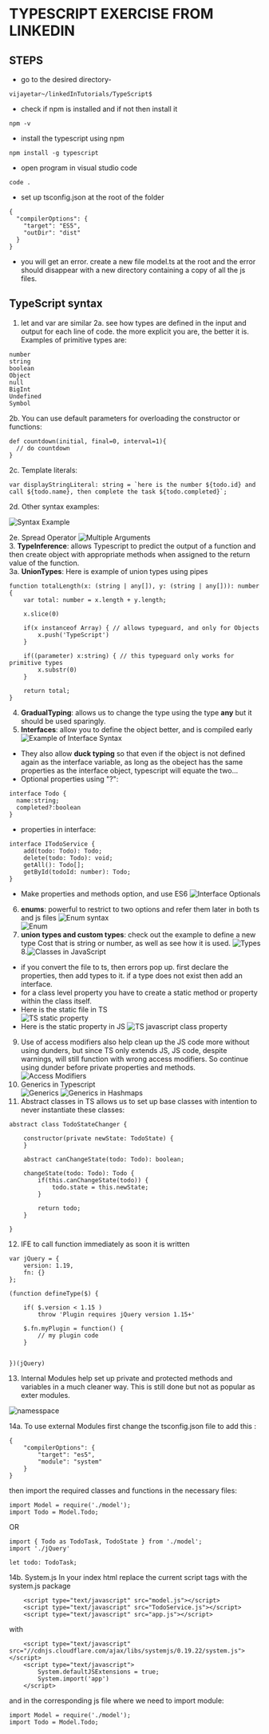 # TYPESCRIPT EXERCISE FROM LINKEDIN

## STEPS

* go to the desired directory-
```
vijayetar~/linkedInTutorials/TypeScript$
```

* check if npm is installed and if not then install it
``` 
npm -v
```

* install the typescript using npm
```
npm install -g typescript
```

* open program in visual studio code
```
code .
```

* set up tsconfig.json at the root of the folder
```
{
  "compilerOptions": {
    "target": "ES5",
    "outDir": "dist"
  }
}
```

* you will get an error.  create a new file model.ts at the root and the error should disappear with a new directory containing a copy of all the js files.

## TypeScript syntax

1. let and var are similar
2a. see how types are defined in the input and output for each line of code. the more explicit you are, the better it is. Examples of primitive types are:
```
number
string
boolean
Object
null
BigInt
Undefined
Symbol
```  
2b. You can use default parameters for overloading the constructor or functions:  
```
def countdown(initial, final=0, interval=1){
  // do countdown
}
```
2c. Template literals:
```
var displayStringLiteral: string = `here is the number ${todo.id} and call ${todo.name}, then complete the task ${todo.completed}`;
```

2d. Other syntax examples:

![Syntax Example](assets/Typescript_syntax.png)  

2e. Spread Operator ![Multiple Arguments](assets/TS_arrows_ES6.png)  
3. __TypeInference__: allows Typescript to predict the output of a function and then create object with appropriate methods when assigned to the return value of the function.   
3a. __UnionTypes__: Here is example of union types using pipes
```
function totalLength(x: (string | any[]), y: (string | any[])): number {
    var total: number = x.length + y.length;
    
    x.slice(0)
    
    if(x instanceof Array) { // allows typeguard, and only for Objects
        x.push('TypeScript')
    } 
    
    if((parameter) x:string) { // this typeguard only works for primitive types
        x.substr(0)
    }
    
    return total;
}
```

4. __GradualTyping__: allows us to change the type using the type __any__ but it should be used sparingly.  
5. __Interfaces__: allow you to define the object better, and is compiled early  
![Example of Interface Syntax](assets/Typescript_interface.png)  
* They also allow __duck typing__ so that even if the object is not defined again as the interface variable, as long as the obeject has the same properties as the interface object, typescript will equate the two... 
* Optional properties using "?":
```
interface Todo {
  name:string;
  completed?:boolean
}
```
* properties in interface:
```
interface ITodoService {
    add(todo: Todo): Todo;
    delete(todo: Todo): void;
    getAll(): Todo[];
    getById(todoId: number): Todo;
}
```

* Make properties and methods option, and use ES6
![Interface Optionals](assets/TS_interface_arrowFunction.png)  
6. __enums__: powerful to restrict to two options and refer them later in both ts and js files
![Enum syntax](assets/TS_enum_syntax.png)  
![Enum ](assets/TS_enum_literal.png)
7. __union types and custom types__: check out the example to define a new type Cost that is string or number, as well as see how it is used.
![Types](assets/TS_types.png)  
8.![Classes in JavaScript](assets/TS_jsclasses.png)  
 - if you convert the file to ts, then errors pop up.  first declare the properties, then add types to it. if a type does not exist then add an interface.   
 - for a class level property you have to create a static method or property within the class itself.
 - Here is the static file in TS  
 ![TS static property](assets/TS_staticProperty.png)    
 - Here is the static property in JS
 ![TS javascript class property](assets/TS_JSreflectionOfStaticProperty.png)  

9. Use of access modifiers also help clean up the JS code more without using dunders, but since TS only extends JS, JS code, despite warnings, will still function with wrong access modifiers.  So continue using dunder before private properties and methods.
![Access Modifiers](assets/TS_accessModifiers.png)  
10. Generics in Typescript  
![Generics](assets/TS_generics.png)
![Generics in Hashmaps](assets/TS_genericsHashMap.png)  
11. Abstract classes in TS allows us to set up base classes with intention to never instantiate these classes:
```
abstract class TodoStateChanger {
    
    constructor(private newState: TodoState) {
    }
    
    abstract canChangeState(todo: Todo): boolean;
    
    changeState(todo: Todo): Todo {
        if(this.canChangeState(todo)) {
            todo.state = this.newState;
        }
        
        return todo;
    }
    
}
```
12. IFE to call function immediately as soon it is written

```
var jQuery = {
    version: 1.19,
    fn: {}
};

(function defineType($) {
    
    if( $.version < 1.15 )
        throw 'Plugin requires jQuery version 1.15+'
        
    $.fn.myPlugin = function() {
        // my plugin code
    }
    
    
})(jQuery)
```
13. Internal Modules help set up private and protected methods and variables in a much cleaner way.  This is still done but not as popular as exter modules.  

![namesspace](assets/TS_namespace.png)  

14a. To use external Modules first change the tsconfig.json file to add this :
```
{
    "compilerOptions": {
        "target": "es5",
        "module": "system"
    }
}
```
then import the required classes and functions in the necessary files:
```
import Model = require('./model');
import Todo = Model.Todo;
```
OR
```
import { Todo as TodoTask, TodoState } from './model';
import './jQuery'

let todo: TodoTask;
```
14b. System.js
In your index html replace the current script tags with the system.js package
```
    <script type="text/javascript" src="model.js"></script>
    <script type="text/javascript" src="TodoService.js"></script>
    <script type="text/javascript" src="app.js"></script>
```
with
```
    <script type="text/javascript" src="//cdnjs.cloudflare.com/ajax/libs/systemjs/0.19.22/system.js"></script>
    <script type="text/javascript">
        System.defaultJSExtensions = true;
        System.import('app')
    </script>
```
and in the corresponding js file where we need to import module:
```
import Model = require('./model');
import Todo = Model.Todo;
```




